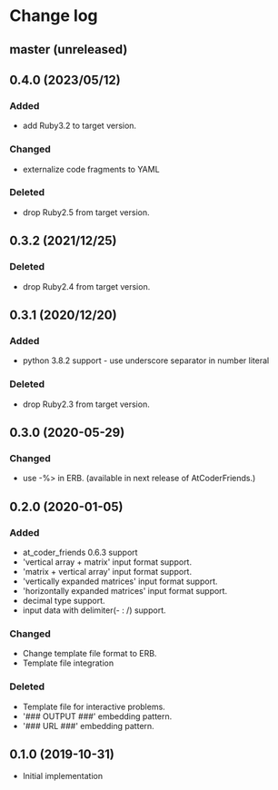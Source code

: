 # Change log

## master (unreleased)

## 0.4.0 (2023/05/12)
### Added
- add Ruby3.2 to target version.
### Changed
- externalize code fragments to YAML
### Deleted
- drop Ruby2.5 from target version.

## 0.3.2 (2021/12/25)
### Deleted
- drop Ruby2.4 from target version.

## 0.3.1 (2020/12/20)
### Added
- python 3.8.2 support - use underscore separator in number literal

### Deleted
- drop Ruby2.3 from target version.

## 0.3.0 (2020-05-29)
### Changed
- use -%> in ERB. (available in next release of AtCoderFriends.)

## 0.2.0 (2020-01-05)
### Added
- at_coder_friends 0.6.3 support
- 'vertical array + matrix' input format support.
- 'matrix + vertical array' input format support.
- 'vertically expanded matrices' input format support.
- 'horizontally expanded matrices' input format support.
- decimal type support.
- input data with delimiter(- : /) support.

### Changed
- Change template file format to ERB.
- Template file integration

### Deleted
- Template file for interactive problems.
- '### OUTPUT ###' embedding pattern.
- '### URL ###' embedding pattern.

## 0.1.0 (2019-10-31)
- Initial implementation
